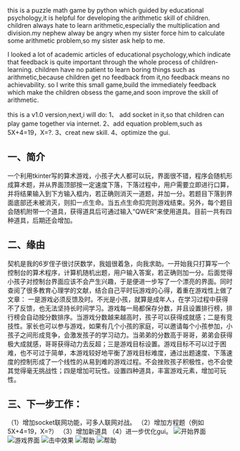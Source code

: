 this is a puzzle math game by python which guided by educational psychology,it is helpful for developing the arithmetic skill of children.
children always hate to learn arithmetic,especially the  multiplication and division.my nephew alway be angry when my sister force him to calculate some arithmetic problem,so
my sister ask help to me.

I looked a lot of academic articles of educational psychology,which indicate that feedback is quite important through the whole process of children-learning.
children have no patient to learn boring things such as arithmetic,because children get no feedback from it,no feedback means no achievability.
so I write this small game,build the immediately feedback which make the children obsess the game,and soon improve the skill of arithmetic.

this is a v1.0 version,next,i will do:
1、 add socket in it,so that children can play game together via internet.
2、add equation problem,such as 5X+4=19，X=?.
3、creat new skill.
4、optimize the gui.

一、简介
-
一个利用tkinter写的算术游戏，小孩子大人都可以玩，界面很不错，程序会随机形成算术题，并从界面顶部按一定速度下落，下落过程中，用户需要立即进行口算，并将结果输入到下方输入框内，若正确则消灭一道题，并加一分。若题目下落到界面底部还未被消灭，则扣一点生命。当五点生命扣完则游戏结束。另外，每个题目会随机附带一个道具，获得道具后可通过输入“QWER”来使用道具。目前一共有四种道具，后期还会增加。

二、缘由
-
契机是我的6岁侄子很讨厌数学，我姐很着急，向我求助。一开始我只打算写一个控制台的算术程序，计算机随机出题，用户输入答案，若正确则加一分。后面觉得小孩子对控制台界面应该不会产生兴趣，于是便进一步写了一个漂亮的界面。同时查阅了很多教育心理学的文献，结合自己平时玩游戏的心得，着重在游戏性上做了文章：
一是游戏必须反馈及时。不光是小孩，就算是成年人，在学习过程中获得不了反馈，也无法坚持长时间学习。游戏每一局都保存分数，并且设置排行榜，排行榜会自动按分数排序。当游戏分数越来越高时，孩子可以获得成就感；二是有竞技性。家长也可以参与游戏，如果有几个小孩的家庭，可以邀请每个小孩参加，小孩子之间形成竞争，会激发孩子的学习动力。当弟弟的分数高于哥哥，弟弟会获得极大成就感，哥哥获得动力去反超；三是游戏目标设置。游戏目标不可以过于困难，也不可过于简单，本游戏较好地平衡了游戏目标难度，通过出题速度、下落速度的控制形成了一个线性的从易到难的游戏过程。不会挫败孩子积极性，也不会使其觉得毫无挑战性；四是增加可玩性。设置四种道具，丰富游戏元素，增加可玩性。

三、下一步工作：
-
（1）增加socket联网功能，可多人联网对战。
（2）增加方程题（例如5X+4=19，X=?）
（3）增加新道具
（4）进一步优化gui。
![开始界面](https://userblink.csdnimg.cn/20210218/lvqingfeng110/pic/364bd31a591993ce16d9774c0f10945e-0.png)
![游戏界面](https://img-blog.csdnimg.cn/20210218152542629.png)
![击中效果](https://userblink.csdnimg.cn/20210218/lvqingfeng110/pic/91fdd68f23938ce60b5f00915106ae8f-2.png)
![帮助](https://userblink.csdnimg.cn/20210218/lvqingfeng110/pic/4c90ff53482ff50958f5af75d536c982-0.png)
![帮助](https://userblink.csdnimg.cn/20210218/lvqingfeng110/pic/20d12fb2cc6fba32813d1140ae59c66f-3.png)
